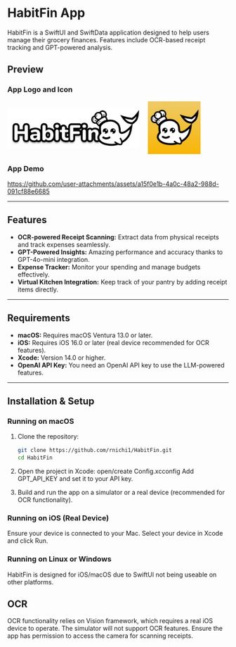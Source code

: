 # HabitFin App

HabitFin is a SwiftUI and SwiftData application designed to help users manage their grocery finances. Features include OCR-based receipt tracking and GPT-powered analysis.

## Preview

### App Logo and Icon
<div style="display: flex; align-items: center; gap: 20px;">
  <img src="https://github.com/rnichi1/HabitFin/blob/main/HabitFin/Preview/HabitFin.png" alt="App Logo" width="300">
  <img src="https://github.com/rnichi1/HabitFin/blob/main/HabitFin/Preview/icon.jpg" alt="App Icon" width="120">
</div>

### App Demo
https://github.com/user-attachments/assets/a15f0e1b-4a0c-48a2-988d-091cf88e6685

---

## Features

- **OCR-powered Receipt Scanning:** Extract data from physical receipts and track expenses seamlessly.
- **GPT-Powered Insights:** Amazing performance and accuracy thanks to GPT-4o-mini integration.
- **Expense Tracker:** Monitor your spending and manage budgets effectively.
- **Virtual Kitchen Integration:** Keep track of your pantry by adding receipt items directly.

---

## Requirements

- **macOS:** Requires macOS Ventura 13.0 or later.
- **iOS:** Requires iOS 16.0 or later (real device recommended for OCR features).
- **Xcode:** Version 14.0 or higher.
- **OpenAI API Key:** You need an OpenAI API key to use the LLM-powered features.

---

## Installation & Setup

### Running on macOS
1. Clone the repository:
   ```bash
   git clone https://github.com/rnichi1/HabitFin.git
   cd HabitFin

2. Open the project in Xcode:
open/create Config.xcconfig
Add GPT_API_KEY and set it to your API key.

3. Build and run the app on a simulator or a real device (recommended for OCR functionality).

### Running on iOS (Real Device)

Ensure your device is connected to your Mac.
Select your device in Xcode and click Run.

### Running on Linux or Windows

HabitFin is designed for iOS/macOS due to SwiftUI not being useable on other platforms.

## OCR

OCR functionality relies on Vision framework, which requires a real iOS device to operate. The simulator will not support OCR features. Ensure the app has permission to access the camera for scanning receipts.
